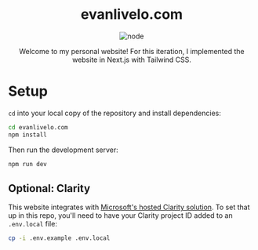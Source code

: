 <div align="center">

# evanlivelo.com

![node](https://img.shields.io/badge/node.js-20+-green)

Welcome to my personal website! For this iteration, I implemented the website in Next.js with Tailwind CSS.

</div>

# Setup

`cd` into your local copy of the repository and install dependencies:

```bash
cd evanlivelo.com
npm install
```

Then run the development server:

```bash
npm run dev
```

## Optional: Clarity

This website integrates with [Microsoft's hosted Clarity solution](https://clarity.microsoft.com). To set that up in this repo, you'll need to have your Clarity project ID added to an `.env.local` file:

```bash
cp -i .env.example .env.local
```
